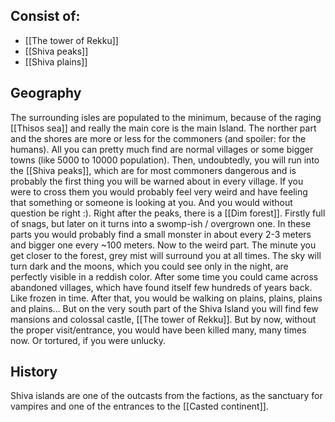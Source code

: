 ## Consist of: 
- [[The tower of Rekku]]
- [[Shiva peaks]]
- [[Shiva plains]]

## Geography
The surrounding isles are populated to the minimum, because of the raging [[Thisos sea]] and really the main core is the main Island. The norther part and the shores are more or less for the commoners (and spoiler: for the humans). All you can pretty much find are normal villages or some bigger towns (like 5000 to 10000 population). Then, undoubtedly, you will run into the [[Shiva peaks]], which are for most commoners dangerous and is probably the first thing you will be warned about in every village. 
If you were to cross them you would probably feel very weird and have feeling that something or someone is looking at you. And you would without question be right :). Right after the peaks, there is a [[Dim forest]]. Firstly full of snags, but later on it turns into a swomp-ish / overgrown one. In these parts you would probably find a small monster in about every 2-3 meters and bigger one every ~100 meters. Now to the weird part. The minute you get closer to the forest, grey mist will surround you at all times. The sky will turn dark and the moons, which you could see only in the night, are perfectly visible in a reddish color.
After some time you could came across abandoned villages, which have found itself few hundreds of years back. Like frozen in time. After that, you would be walking on plains, plains, plains and plains... But on the very south part of the Shiva Island you will find few mansions and colossal castle, [[The tower of Rekku]]. But by now, without the proper visit/entrance, you would have been killed many, many times now. Or tortured, if you were unlucky.

## History
Shiva islands are one of the outcasts from the factions, as the sanctuary for vampires and one of the entrances to the [[Casted continent]]. 
